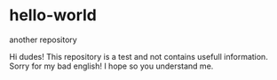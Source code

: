 # hello-world
another repository

Hi dudes!
This repository is a test and not contains usefull information.
Sorry for my bad english! I hope so you understand me.
